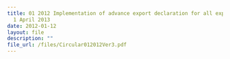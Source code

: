 ```yaml
---
title: 01 2012 Implementation of advance export declaration for all exports from
  1 April 2013
date: 2012-01-12
layout: file
description: ""
file_url: /files/Circular012012Ver3.pdf
---
```

